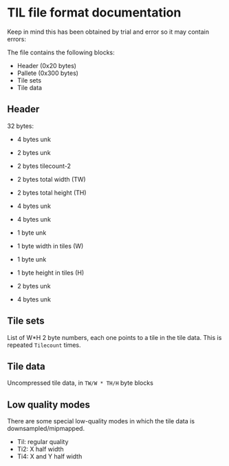 # TIL file format documentation

Keep in mind this has been obtained by trial and error so it may contain errors:

The file contains the following blocks:
- Header (0x20 bytes)
- Pallete (0x300 bytes)
- Tile sets
- Tile data

## Header
32 bytes:
- 4 bytes unk
- 2 bytes unk
- 2 bytes tilecount-2
- 2 bytes total width (TW)
- 2 bytes total height (TH)
- 4 bytes unk

- 4 bytes unk
- 1 byte unk
- 1 byte width in tiles (W)
- 1 byte unk
- 1 byte height in tiles (H)
- 2 bytes unk
- 4 bytes unk

## Tile sets
List of W*H 2 byte numbers, each one points to a tile in the tile data. This is repeated `Tilecount` times.

## Tile data
Uncompressed tile data, in `TW/W * TH/H` byte blocks

## Low quality modes
There are some special low-quality modes in which the tile data is downsampled/mipmapped.
- Til: regular quality
- Ti2: X half width
- Ti4: X and Y half width